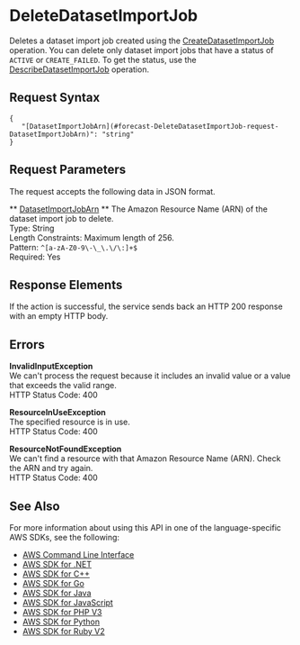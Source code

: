 # DeleteDatasetImportJob<a name="API_DeleteDatasetImportJob"></a>

Deletes a dataset import job created using the [CreateDatasetImportJob](API_CreateDatasetImportJob.md) operation\. You can delete only dataset import jobs that have a status of `ACTIVE` or `CREATE_FAILED`\. To get the status, use the [DescribeDatasetImportJob](API_DescribeDatasetImportJob.md) operation\.

## Request Syntax<a name="API_DeleteDatasetImportJob_RequestSyntax"></a>

```
{
   "[DatasetImportJobArn](#forecast-DeleteDatasetImportJob-request-DatasetImportJobArn)": "string"
}
```

## Request Parameters<a name="API_DeleteDatasetImportJob_RequestParameters"></a>

The request accepts the following data in JSON format\.

 ** [DatasetImportJobArn](#API_DeleteDatasetImportJob_RequestSyntax) **   <a name="forecast-DeleteDatasetImportJob-request-DatasetImportJobArn"></a>
The Amazon Resource Name \(ARN\) of the dataset import job to delete\.  
Type: String  
Length Constraints: Maximum length of 256\.  
Pattern: `^[a-zA-Z0-9\-\_\.\/\:]+$`   
Required: Yes

## Response Elements<a name="API_DeleteDatasetImportJob_ResponseElements"></a>

If the action is successful, the service sends back an HTTP 200 response with an empty HTTP body\.

## Errors<a name="API_DeleteDatasetImportJob_Errors"></a>

 **InvalidInputException**   
We can't process the request because it includes an invalid value or a value that exceeds the valid range\.  
HTTP Status Code: 400

 **ResourceInUseException**   
The specified resource is in use\.  
HTTP Status Code: 400

 **ResourceNotFoundException**   
We can't find a resource with that Amazon Resource Name \(ARN\)\. Check the ARN and try again\.  
HTTP Status Code: 400

## See Also<a name="API_DeleteDatasetImportJob_SeeAlso"></a>

For more information about using this API in one of the language\-specific AWS SDKs, see the following:
+  [AWS Command Line Interface](https://docs.aws.amazon.com/goto/aws-cli/forecast-2018-06-26/DeleteDatasetImportJob) 
+  [AWS SDK for \.NET](https://docs.aws.amazon.com/goto/DotNetSDKV3/forecast-2018-06-26/DeleteDatasetImportJob) 
+  [AWS SDK for C\+\+](https://docs.aws.amazon.com/goto/SdkForCpp/forecast-2018-06-26/DeleteDatasetImportJob) 
+  [AWS SDK for Go](https://docs.aws.amazon.com/goto/SdkForGoV1/forecast-2018-06-26/DeleteDatasetImportJob) 
+  [AWS SDK for Java](https://docs.aws.amazon.com/goto/SdkForJava/forecast-2018-06-26/DeleteDatasetImportJob) 
+  [AWS SDK for JavaScript](https://docs.aws.amazon.com/goto/AWSJavaScriptSDK/forecast-2018-06-26/DeleteDatasetImportJob) 
+  [AWS SDK for PHP V3](https://docs.aws.amazon.com/goto/SdkForPHPV3/forecast-2018-06-26/DeleteDatasetImportJob) 
+  [AWS SDK for Python](https://docs.aws.amazon.com/goto/boto3/forecast-2018-06-26/DeleteDatasetImportJob) 
+  [AWS SDK for Ruby V2](https://docs.aws.amazon.com/goto/SdkForRubyV2/forecast-2018-06-26/DeleteDatasetImportJob) 
